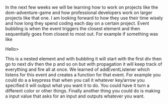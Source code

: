 In the next few weeks we will be learning how to work on projects like the dom-adventure-game and how professional developers work on larger projects like that one. I am looking forward to how they use their time wisely and how long they spend coding each day on a certain project. Event bubbling is when the event triggers the closest element and then sequentially goes from closest to most out.
For example if something was like
<div class='whatever'>
  <div class='what'>
    <p>Hello></p>
  </div>
</div>    This is a nested element and with bubbling it will start with the first div then go to next div then the p and so on but with propagation it will keep track of everything and fire all at once. We learned of addEventListener which listens for this event and creates a function for that event. For example you could do a a keypress that when you call it whatever key/arrow you specified it will output what you want it to do. You could have it turn a different color or other things. Finally another thing you could do is making a input value that asks for an input and outputs whatever you want.
